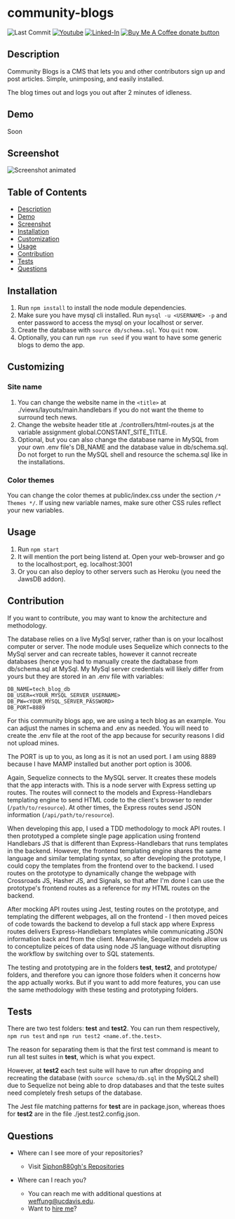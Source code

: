 community-blogs
====
![Last Commit](https://img.shields.io/github/last-commit/Siphon880gh/backend-ecommerce/master)  <a href="https://www.youtube.com/user/Siphon880yt/" rel="nofollow" target="_blank"><img src="https://camo.githubusercontent.com/0bf5ba8ac9f286f95b2a2e86aee46371e0ac03d38b64ee2b78b9b1490df3845868747470733a2f2f696d672e736869656c64732e696f2f62616467652f596f75747562652d7265643f7374796c653d666c6174266c6f676f3d796f7574756265266c6162656c436f6c6f723d726564" alt="Youtube" data-canonical-src="https://img.shields.io/badge/Youtube-red?style=flat&amp;logo=youtube&amp;labelColor=red" style="max-width:100%;"></a>  <a href="https://www.linkedin.com/in/weng-fung/" rel="nofollow" target="_blank"><img src="https://camo.githubusercontent.com/0f56393c2fe76a2cd803ead7e5508f916eb5f1e62358226112e98f7e933301d7/68747470733a2f2f696d672e736869656c64732e696f2f62616467652f4c696e6b6564496e2d626c75653f7374796c653d666c6174266c6f676f3d6c696e6b6564696e266c6162656c436f6c6f723d626c7565" alt="Linked-In" data-canonical-src="https://img.shields.io/badge/LinkedIn-blue?style=flat&amp;logo=linkedin&amp;labelColor=blue" style="max-width:100%;"></a>  <a href="https://www.paypal.com/donate?business=T42BK25TYPZSA&item_name=Buy+me+coffee+%28I+develop+free+apps%29&currency_code=USD" target="_blank" title="Donate to this project using Buy Me A Coffee" alt="Paypal"><img src="https://img.shields.io/badge/buy%20me%20a%20coffee-donate-yellow.svg" alt="Buy Me A Coffee donate button" /></a>

Description
---
Community Blogs is a CMS that lets you and other contributors sign up and post articles. Simple, unimposing, and easily installed. 

The blog times out and logs you out after 2 minutes of idleness.

Demo
---
Soon

Screenshot
---
![Screenshot animated](README/screenshot-animated.gif)

Table of Contents
---
- [Description](#description)
- [Demo](#demo)
- [Screenshot](#screenshot)
- [Installation](#installation)
- [Customization](#customization)
- [Usage](#usage)
- [Contribution](#contribution)
- [Tests](#tests)
- [Questions](#questions)

Installation
---
1. Run `npm install` to install the node module dependencies.
2. Make sure you have mysql cli installed. Run `mysql -u <USERNAME> -p` and enter password to access the mysql on your localhost or server.
3. Create the database with `source db/schema.sql`. You `quit` now.
4. Optionally, you can run `npm run seed` if you want to have some generic blogs to demo the app. 

Customizing
---
### Site name
1. You can change the website name in the `<title>` at ./views/layouts/main.handlebars if you do not want the theme to surround tech news.
2. Change the website header title at ./controllers/html-routes.js at the variable assignment global.CONSTANT_SITE_TITLE.
3. Optional, but you can also change the database name in MySQL from your own .env file's DB_NAME and the database value in db/schema.sql. Do not forget to run the MySQL shell and resource the schema.sql like in the installations.
### Color themes
You can change the color themes at public/index.css under the section `/* Themes */`. If using new variable names, make sure other CSS rules reflect your new variables.


Usage
---
1. Run `npm start`
2. It will mention the port being listend at. Open your web-browser and go to the localhost:port, eg. localhost:3001
3. Or you can also deploy to other servers such as Heroku (you need the JawsDB addon).

Contribution
---
If you want to contribute, you may want to know the architecture and methodology. 

The database relies on a live MySql server, rather than is on your localhost computer or server. The node module uses Sequelize which connects to the MySql server and can recreate tables, however it cannot recreate databases (hence you had to manually create the dadtabase from db/schema.sql at MySql. My MySql server credentials will likely differ from yours but they are stored in an .env file with variables:
```
DB_NAME=tech_blog_db
DB_USER=<YOUR_MYSQL_SERVER_USERNAME>
DB_PW=<YOUR_MYSQL_SERVER_PASSWORD>
DB_PORT=8889
```

For this community blogs app, we are using a tech blog as an example. You can adjust the names in schema and .env as needed. You will need to create the .env file at the root of the app because for security reasons I did not upload mines.

The PORT is up to you, as long as it is not an used port. I am using 8889 because I have MAMP installed but another port option is 3006.

Again, Sequelize connects to the MySQL server. It creates these models that the app interacts with. This is a node server with Express setting up routes. The routes will connect to the models and Express-Handlebars templating engine to send HTML code to the client's browser to render (`/path/to/resource`). At other times, the Express routes send JSON information (`/api/path/to/resource`).

When developing this app, I used a TDD methodology to mock API routes. I then prototyped a complete single page application using frontend Handlebars JS that is different than Express-Handlebars that runs templates in the backend. However, the frontend templating engine shares the same language and similar templating syntax, so after developing the prototype, I could copy the templates from the frontend over to the backend. I used routes on the prototype to dynamically change the webpage with Crossroads JS, Hasher JS, and Signals, so that after I'm done I can use the prototype's frontend routes as a reference for my HTML routes on the backend. 

After mocking API routes using Jest, testing routes on the prototype, and templating the different webpages, all on the frontend - I then moved peices of code towards the backend to develop a full stack app where Express routes delivers Express-Handlebars templates while communicating JSON information back and from the client. Meanwhile, Sequelize models allow us to conceptulize peices of data using node JS language without disrupting the workflow by switching over to SQL statements.

The testing and prototyping are in the folders __test__, __test2__, and prototype/ folders, and therefore you can ignore those folders when it concerns how the app actually works. But if you want to add more features, you can use the same methodology with these testing and prototyping folders.

Tests
---
There are two test folders: __test__ and __test2__. You can run them respectively, `npm run test` and `npm run test2 <name.of.the.test>`. 

The reason for separating them is that the first test command is meant to run all test suites in __test__, which is what you expect. 

However, at __test2__ each test suite will have to run after dropping and recreating the database (with `source schema/db.sql` in the MySQL2 shell) due to Sequelize not being able to drop databases and that the teste suites need completely fresh setups of the database.

The Jest file matching patterns for __test__ are in package.json, whereas thoes for __test2__ are in the file ./jest.test2.config.json.

Questions
---
- Where can I see more of your repositories?
	- Visit [Siphon880gh's Repositories](https://github.com/Siphon880gh)

- Where can I reach you?
	- You can reach me with additional questions at <a href='mailto:weffung@ucdavis.edu'>weffung@ucdavis.edu</a>.
	- Want to [hire me](https://www.linkedin.com/in/weng-fung/)?
